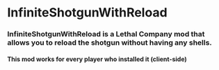 # InfiniteShotgunWithReload
### InfiniteShotgunWithReload is a Lethal Company mod that allows you to reload the shotgun without having any shells.
#### This mod works for every player who installed it (client-side)